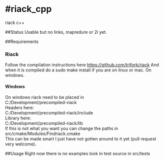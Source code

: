 #riack_cpp
=========

riack c++ 

##Status
Usable but no links, mapredure or 2i yet.

##Requirements
### Riack
Follow the compilation instructions here https://github.com/trifork/riack
And when it is compiled do a sudo make install if you are on linux or mac.
On windows.

#### Windows
On windows riack need to be placed in  
C:/Development/precompiled-riack  
Headers here:  
C:/Development/precompiled-riack/include  
Library here:  
C:/Development/precompiled-riack/lib  
If this is not what you want you can change the paths in src/cmake/Modules/Findriack.cmake  
This can be made smart I just have not gotten around to it yet (pull request very welcome).

##Usage
Right now there is no examples look in test source in src/tests

